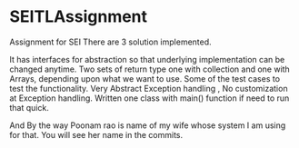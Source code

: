 # SEITLAssignment
Assignment for SEI
There are 3 solution implemented.

It has interfaces for abstraction so that underlying implementation can be changed anytime.
Two sets of return type one with collection and one with Arrays, depending upon what we want to use.
Some of the test cases to test the functionality.
Very Abstract Exception handling , No customization at Exception handling.
Written one class with main() function if need to run that quick.

And By the way Poonam rao is name of my wife whose system I am using for that. You will see her name in the commits.
